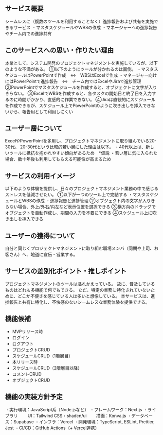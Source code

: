 ## サービス概要
シームレスに（複数のツールを利用することなく）進捗報告および共有を実施できるサービス
・マスタスケジュールやWBSの作成
・マネージャーへの進捗報告やチーム内での進捗共有

## このサービスへの思い・作りたい理由
本業として、システム開発のプロジェクトマネジメントを実施しているが、以下のような不満がある。
①以下のようにツールが分かれるのは面倒。
 ・マスタスケジュールはPowerPointで作成　⇔　WBSはExcelで作成
 ・マネージャー向けにはPowerPointで進捗報告　⇔　チーム内ではExcelやJiraで進捗管理
②PowerPointでマスタスケジュールを作成すると、オブジェクトに文字が入りきらない。
③ExcelでWBSを作成すると、各タスクの開始日と終了日を入力するのに時間がかかり、直感的に作業できない。
④Jiraは直観的にスケジュールを作成できるが、スケジュール上でPowerPointのように吹き出しを挿入できないから、報告用として利用しにくい

## ユーザー層について
ExcelやPowerPointを多用し、プロジェクトマネジメントに取り組んでいる20-30代。
20-30代という比較的若い層にした理由は以下。
・40代以上は、新しいツールに抵抗を抱かれやすい傾向があるため　*仮説
・若い層に気に入られた場合、数十年後も利用してもらえる可能性が高まるため

## サービスの利用イメージ
以下のような体験を提供し、日々のプロジェクトマネジメント業務の中で感じるストレスを低減させたい。
①以下が一つのツール上で完結する
 ・マスタスケジュールとWBSの作成
 ・進捗報告と進捗管理
②オブジェクト内の文字が入りきらない場合、外上/外右/内左など表示位置を選択できる
③横方向のドラッグでオブジェクトを自動作成し、期間の入力を不要にできる
④スケジュール上に吹き出しを挿入できる

## ユーザーの獲得について
自分と同じくプロジェクトマネジメントに取り組む職場メンバ（同期や上司、お客さん）へ、地道に宣伝・営業する。

## サービスの差別化ポイント・推しポイント
プロジェクトマネジメントのツールは溢れかえっている。
故に、普及しているものはどれも多機能で何でもできる。
ただ、特定の業務に特化されていないために、どこか不便さを感じている人は多いと想像している。
本サービスは、進捗報告と共有に特化し、不快感のないシームレスな業務体験を提供できる。

## 機能候補
- MVPリリース時
 - ログイン
 - ログアウト
 - プロジェクトCRUD
 - スケジュールCRUD（1階層目）
- 本リリース時
 - スケジュールCRUD（2階層目以降）
 - コメントCRUD
 - オブジェクトCRUD

## 機能の実装方針予定
・実行環境：JavaScript系（Node.jsなど）
・フレームワーク：Next.js
・ライブラリ
　　UI：Tailwind CSS・shadcn/ui
　　描画：Konva.js
・データベース：Supabase
・インフラ：Vercel
・開発環境：TypeScript, ESLint, Prettier, Jest
・CI/CD：GitHub Actions（+ Vercel連携）
